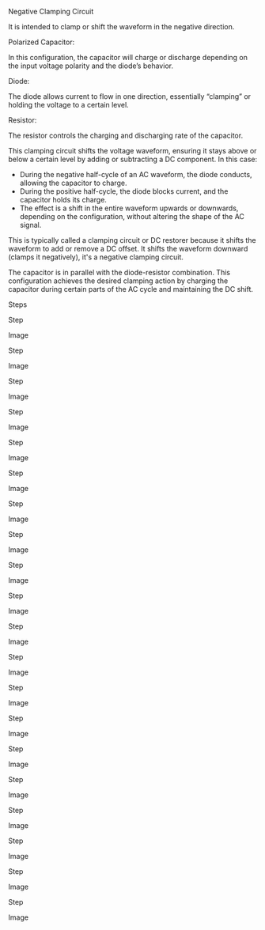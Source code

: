 Negative Clamping Circuit

It is intended to clamp or shift the waveform in the negative direction.

Polarized Capacitor: 

In this configuration, the capacitor will charge or discharge depending on the input voltage polarity and the diode’s behavior.

Diode: 

The diode allows current to flow in one direction, essentially “clamping” or holding the voltage to a certain level.

Resistor: 

The resistor controls the charging and discharging rate of the capacitor.

This clamping circuit shifts the voltage waveform, ensuring it stays above or below a certain level by adding or subtracting a DC component. In this case:

- During the negative half-cycle of an AC waveform, the diode conducts, allowing the capacitor to charge.
- During the positive half-cycle, the diode blocks current, and the capacitor holds its charge.
- The effect is a shift in the entire waveform upwards or downwards, depending on the configuration, without altering the shape of the AC signal.

This is typically called a clamping circuit or DC restorer because it shifts the waveform to add or remove a DC offset. It shifts the waveform downward (clamps it negatively), it's a negative clamping circuit.

The capacitor is in parallel with the diode-resistor combination. This configuration achieves the desired clamping action by charging the capacitor during certain parts of the AC cycle and maintaining the DC shift.

Steps

Step 

Image 

Step 

Image 

Step 

Image 

Step 

Image 

Step 

Image 

Step 

Image 

Step 

Image 

Step 

Image 

Step 

Image 

Step 

Image 

Step 

Image 

Step 

Image 

Step 

Image 

Step 

Image 

Step 

Image 

Step 

Image 

Step 

Image 

Step 

Image 

Step 

Image 

Step 

Image 

